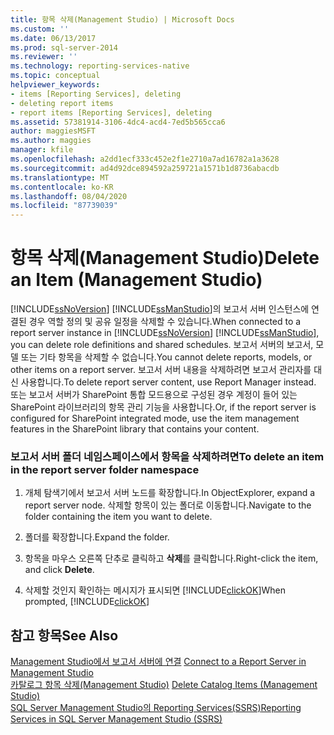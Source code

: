 ```yaml
---
title: 항목 삭제(Management Studio) | Microsoft Docs
ms.custom: ''
ms.date: 06/13/2017
ms.prod: sql-server-2014
ms.reviewer: ''
ms.technology: reporting-services-native
ms.topic: conceptual
helpviewer_keywords:
- items [Reporting Services], deleting
- deleting report items
- report items [Reporting Services], deleting
ms.assetid: 57381914-3106-4dc4-acd4-7ed5b565cca6
author: maggiesMSFT
ms.author: maggies
manager: kfile
ms.openlocfilehash: a2dd1ecf333c452e2f1e2710a7ad16782a1a3628
ms.sourcegitcommit: ad4d92dce894592a259721a1571b1d8736abacdb
ms.translationtype: MT
ms.contentlocale: ko-KR
ms.lasthandoff: 08/04/2020
ms.locfileid: "87739039"
---
```

# <a name="delete-an-item-management-studio"></a><span data-ttu-id="fc799-102">항목 삭제(Management Studio)</span><span class="sxs-lookup"><span data-stu-id="fc799-102">Delete an Item (Management Studio)</span></span>
  <span data-ttu-id="fc799-103">[!INCLUDE[ssNoVersion](../../includes/ssnoversion-md.md)] [!INCLUDE[ssManStudio](../../includes/ssmanstudio-md.md)]의 보고서 서버 인스턴스에 연결된 경우 역할 정의 및 공유 일정을 삭제할 수 있습니다.</span><span class="sxs-lookup"><span data-stu-id="fc799-103">When connected to a report server instance in [!INCLUDE[ssNoVersion](../../includes/ssnoversion-md.md)] [!INCLUDE[ssManStudio](../../includes/ssmanstudio-md.md)], you can delete role definitions and shared schedules.</span></span> <span data-ttu-id="fc799-104">보고서 서버의 보고서, 모델 또는 기타 항목을 삭제할 수 없습니다.</span><span class="sxs-lookup"><span data-stu-id="fc799-104">You cannot delete reports, models, or other items on a report server.</span></span> <span data-ttu-id="fc799-105">보고서 서버 내용을 삭제하려면 보고서 관리자를 대신 사용합니다.</span><span class="sxs-lookup"><span data-stu-id="fc799-105">To delete report server content, use Report Manager instead.</span></span> <span data-ttu-id="fc799-106">또는 보고서 서버가 SharePoint 통합 모드용으로 구성된 경우 계정이 들어 있는 SharePoint 라이브러리의 항목 관리 기능을 사용합니다.</span><span class="sxs-lookup"><span data-stu-id="fc799-106">Or, if the report server is configured for SharePoint integrated mode, use the item management features in the SharePoint library that contains your content.</span></span>  
  
### <a name="to-delete-an-item-in-the-report-server-folder-namespace"></a><span data-ttu-id="fc799-107">보고서 서버 폴더 네임스페이스에서 항목을 삭제하려면</span><span class="sxs-lookup"><span data-stu-id="fc799-107">To delete an item in the report server folder namespace</span></span>  
  
1.  <span data-ttu-id="fc799-108">개체 탐색기에서 보고서 서버 노드를 확장합니다.</span><span class="sxs-lookup"><span data-stu-id="fc799-108">In ObjectExplorer, expand a report server node.</span></span> <span data-ttu-id="fc799-109">삭제할 항목이 있는 폴더로 이동합니다.</span><span class="sxs-lookup"><span data-stu-id="fc799-109">Navigate to the folder containing the item you want to delete.</span></span>  
  
2.  <span data-ttu-id="fc799-110">폴더를 확장합니다.</span><span class="sxs-lookup"><span data-stu-id="fc799-110">Expand the folder.</span></span>  
  
3.  <span data-ttu-id="fc799-111">항목을 마우스 오른쪽 단추로 클릭하고 **삭제**를 클릭합니다.</span><span class="sxs-lookup"><span data-stu-id="fc799-111">Right-click the item, and click **Delete**.</span></span>  
  
4.  <span data-ttu-id="fc799-112">삭제할 것인지 확인하는 메시지가 표시되면 [!INCLUDE[clickOK](../../includes/clickok-md.md)]</span><span class="sxs-lookup"><span data-stu-id="fc799-112">When prompted, [!INCLUDE[clickOK](../../includes/clickok-md.md)]</span></span>  
  
## <a name="see-also"></a><span data-ttu-id="fc799-113">참고 항목</span><span class="sxs-lookup"><span data-stu-id="fc799-113">See Also</span></span>  
 <span data-ttu-id="fc799-114">[Management Studio에서 보고서 서버에 연결](connect-to-a-report-server-in-management-studio.md) </span><span class="sxs-lookup"><span data-stu-id="fc799-114">[Connect to a Report Server in Management Studio](connect-to-a-report-server-in-management-studio.md) </span></span>  
 <span data-ttu-id="fc799-115">[카탈로그 항목 삭제&#40;Management Studio&#41;](delete-catalog-items-management-studio.md) </span><span class="sxs-lookup"><span data-stu-id="fc799-115">[Delete Catalog Items &#40;Management Studio&#41;](delete-catalog-items-management-studio.md) </span></span>  
 [<span data-ttu-id="fc799-116">SQL Server Management Studio의 Reporting Services&#40;SSRS&#41;</span><span class="sxs-lookup"><span data-stu-id="fc799-116">Reporting Services in SQL Server Management Studio &#40;SSRS&#41;</span></span>](reporting-services-in-sql-server-management-studio-ssrs.md)  
  
  
